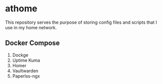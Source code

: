 # athome

This repository serves the purpose of storing config files and scripts that I use in my home network.

## Docker Compose

1. Dockge
2. Uptime Kuma
3. Homer
4. Vaultwarden
5. Paperlss-ngx